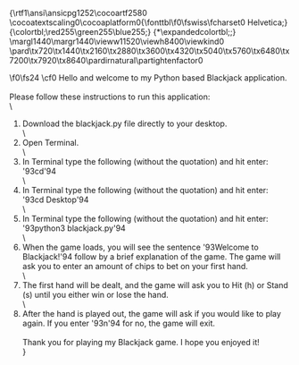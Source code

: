 {\rtf1\ansi\ansicpg1252\cocoartf2580
\cocoatextscaling0\cocoaplatform0{\fonttbl\f0\fswiss\fcharset0 Helvetica;}
{\colortbl;\red255\green255\blue255;}
{\*\expandedcolortbl;;}
\margl1440\margr1440\vieww11520\viewh8400\viewkind0
\pard\tx720\tx1440\tx2160\tx2880\tx3600\tx4320\tx5040\tx5760\tx6480\tx7200\tx7920\tx8640\pardirnatural\partightenfactor0

\f0\fs24 \cf0 Hello and welcome to my Python based Blackjack application.\
\
Please follow these instructions to run this application:\
\
1) Download the blackjack.py file directly to your desktop.\
\
2) Open Terminal.\
\
3) In Terminal type the following (without the quotation) and hit enter:  \'93cd\'94\
\
4) In Terminal type the following (without the quotation) and hit enter: \'93cd Desktop\'94\
\
5) In Terminal type the following (without the quotation) and hit enter: \'93python3 blackjack.py\'94\
\
6) When the game loads, you will see the sentence \'93Welcome to Blackjack!\'94 follow by a brief explanation of the game. The game will ask you to enter an amount of chips to bet on your first hand.\
\
7) The first hand will be dealt, and the game will ask you to Hit (h) or Stand (s) until you either win or lose the hand.\
\
8) After the hand is played out, the game will ask if you would like to play again. If you enter \'93n\'94 for no, the game will exit.\
\
Thank you for playing my Blackjack game. I hope you enjoyed it!\
}